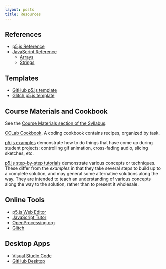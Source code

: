 ```yaml
---
layout: posts
title: Resources
---
```


## References

* [p5.js Reference](https://p5js.org/reference/)
* [JavaScript Reference](https://developer.mozilla.org/en-US/docs/Web/JavaScript/Reference)
  * [Arrays](https://developer.mozilla.org/en-US/docs/Web/JavaScript/Reference/Global_Objects/Array)
  * [Strings](https://developer.mozilla.org/en-US/docs/Web/JavaScript/Reference/Global_Objects/String)

## Templates

* [GitHub p5.js template](https://github.com/osteele/p5-template)
* [Glitch p5.js template](https://glitch.com/edit/#!/cclab-p5js-template?path=README.md%3A1%3A0)

## Course Materials and Cookbook

See the [Course Materials section of the
Syllabus](https://docs.google.com/document/d/1Bp_ZFETOXmskPMdWBHZ81BNzNsrq1Yq5jrcFN_n0Rv0/edit#bookmark=id.4vh2xmnvrsau).

[CCLab
Cookbook](https://docs.google.com/document/d/1Y2A9jh5XxCojrMkIbzu2FROSv4Tl3izR-OERsgMzCZc/edit?usp=drive_web&ouid=112951101116018294463).
A coding cookbook contains recipes, organized by task.

[p5.js
examples](https://www.notion.so/p5-js-Examples-18214cd693bd43919d9d0c4cded0b05f)
demonstrate how to do things that have come up during student projects:
controlling gif animation, cross-fading audio, slicing sketches, etc.

[p5.js step-by-step
tutorials](https://www.notion.so/55581dbef83f40e3a386ddc6be1bbee8?v=6cbd3221f9ca493781875887b169abca)
demonstrate various concepts or techniques. These differ from the _examples_ in
that they take several steps to build up to a complete solution, and may general
some alternative solutions along the way. They are intended to teach an
understanding of various concepts along the way to the solution, rather than to
present it wholesale.

## Online Tools

* [p5.js Web Editor](https://editor.p5js.org)
* [JavaScript Tutor](http://www.pythontutor.com/javascript.html#mode=edit)
* [OpenProcessing.org](https://www.openprocessing.org)
* [Glitch](https://glitch.com)

## Desktop Apps

* [Visual Studio Code](https://code.visualstudio.com/)
* [GitHub Desktop](https://desktop.github.com/)
